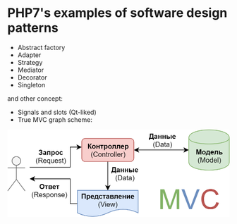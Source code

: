 # PHP7's examples of software design patterns

- Abstract factory
- Adapter
- Strategy
- Mediator
- Decorator
- Singleton

and other concept:

- Signals and slots (Qt-liked)
- True MVC graph scheme:

![](asset/img/MVC.png)
